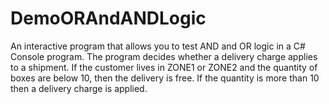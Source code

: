 # DemoORAndANDLogic

An interactive program that allows you to test AND and OR logic in a C# Console program. The program decides whether a delivery charge applies to a shipment. 
If the customer lives in ZONE1 or ZONE2 and the quantity of boxes are below 10, then the delivery is free. If the quantity is more than 10 then a delivery charge is applied.
